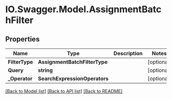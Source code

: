 # IO.Swagger.Model.AssignmentBatchFilter
## Properties

Name | Type | Description | Notes
------------ | ------------- | ------------- | -------------
**FilterType** | **AssignmentBatchFilterType** |  | [optional] 
**Query** | **string** |  | [optional] 
**_Operator** | **SearchExpressionOperators** |  | [optional] 

[[Back to Model list]](../README.md#documentation-for-models) [[Back to API list]](../README.md#documentation-for-api-endpoints) [[Back to README]](../README.md)


